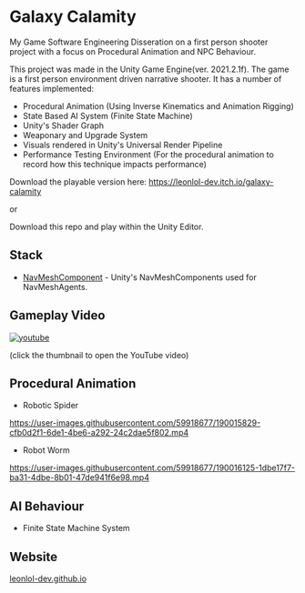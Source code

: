 # Galaxy Calamity
My Game Software Engineering Disseration on a first person shooter project with a focus on Procedural Animation and NPC Behaviour.

This project was made in the Unity Game Engine(ver. 2021.2.1f). The game is a first person environment driven narrative shooter.
It has a number of features implemented:

- Procedural Animation (Using Inverse Kinematics and Animation Rigging)
- State Based AI System (Finite State Machine)
- Unity's Shader Graph
- Weaponary and Upgrade System
- Visuals rendered in Unity's Universal Render Pipeline
- Performance Testing Environment (For the procedural animation to record how this technique impacts performance)

Download the playable version here: https://leonlol-dev.itch.io/galaxy-calamity 

or

Download this repo and play within the Unity Editor.

## Stack
- [NavMeshComponent](https://github.com/Unity-Technologies/NavMeshComponents) - Unity's NavMeshComponents used for NavMeshAgents.

## Gameplay Video
[![youtube](https://img.youtube.com/vi/4h4_3-uvBak/0.jpg)](https://www.youtube.com/watch?v=4h4_3-uvBak)

(click the thumbnail to open the YouTube video)

## Procedural Animation

- Robotic Spider


https://user-images.githubusercontent.com/59918677/190015829-cfb0d2f1-6de1-4be6-a292-24c2dae5f802.mp4


- Robot Worm


https://user-images.githubusercontent.com/59918677/190016125-1dbe17f7-ba31-4dbe-8b01-47de941f6e98.mp4

## AI Behaviour

- Finite State Machine System





## Website
[leonlol-dev.github.io](https://leonlol-dev.github.io/Portfolio/index.html)
